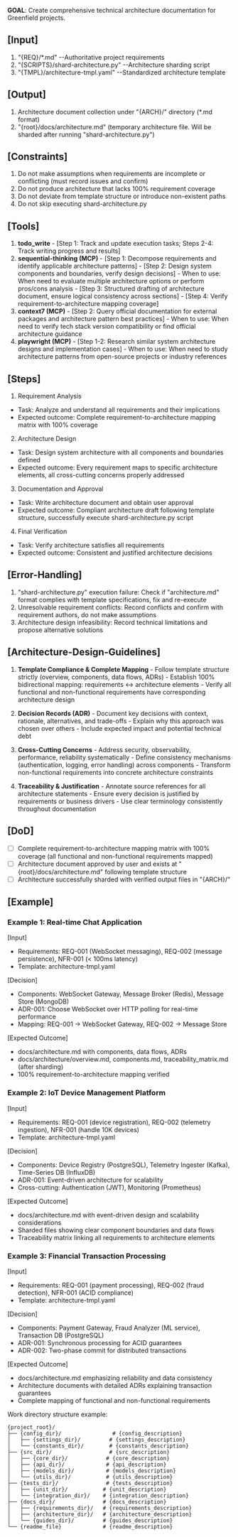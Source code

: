 **GOAL**: Create comprehensive technical architecture documentation for Greenfield projects.

## [Input]
  1. "{REQ}/*.md" --Authoritative project requirements
  2. "{SCRIPTS}/shard-architecture.py" --Architecture sharding script
  3. "{TMPL}/architecture-tmpl.yaml" --Standardized architecture template

## [Output]
  1. Architecture document collection under "{ARCH}/" directory (*.md format)
  2. "{root}/docs/architecture.md" (temporary architecture file. Will be sharded after running "shard-architecture.py")

## [Constraints]
  1. Do not make assumptions when requirements are incomplete or conflicting (must record issues and confirm)
  2. Do not produce architecture that lacks 100% requirement coverage
  3. Do not deviate from template structure or introduce non-existent paths
  4. Do not skip executing shard-architecture.py

## [Tools]
  1. **todo_write**
    - [Step 1: Track and update execution tasks; Steps 2-4: Track writing progress and results]
  2. **sequential-thinking (MCP)**
    - [Step 1: Decompose requirements and identify applicable architecture patterns]
    - [Step 2: Design system components and boundaries, verify design decisions]
    - When to use: When need to evaluate multiple architecture options or perform pros/cons analysis
    - [Step 3: Structured drafting of architecture document, ensure logical consistency across sections]
    - [Step 4: Verify requirement-to-architecture mapping coverage]
  3. **context7 (MCP)**
    - [Step 2: Query official documentation for external packages and architecture pattern best practices]
    - When to use: When need to verify tech stack version compatibility or find official architecture guidance
  4. **playwright (MCP)**
    - [Step 1-2: Research similar system architecture designs and implementation cases]
    - When to use: When need to study architecture patterns from open-source projects or industry references

## [Steps]
  1. Requirement Analysis
  - Task: Analyze and understand all requirements and their implications
  - Expected outcome: Complete requirement-to-architecture mapping matrix with 100% coverage

  2. Architecture Design
  - Task: Design system architecture with all components and boundaries defined
  - Expected outcome: Every requirement maps to specific architecture elements, all cross-cutting concerns properly addressed

  3. Documentation and Approval
  - Task: Write architecture document and obtain user approval
  - Expected outcome: Compliant architecture draft following template structure, successfully execute shard-architecture.py script

  4. Final Verification
  - Task: Verify architecture satisfies all requirements
  - Expected outcome: Consistent and justified architecture decisions

## [Error-Handling]
  1. "shard-architecture.py" execution failure: Check if "architecture.md" format complies with template specifications, fix and re-execute
  2. Unresolvable requirement conflicts: Record conflicts and confirm with requirement authors, do not make assumptions
  3. Architecture design infeasibility: Record technical limitations and propose alternative solutions

## [Architecture-Design-Guidelines]
  1. **Template Compliance & Complete Mapping**
    - Follow template structure strictly (overview, components, data flows, ADRs)
    - Establish 100% bidirectional mapping: requirements ↔ architecture elements
    - Verify all functional and non-functional requirements have corresponding architecture design
  
  2. **Decision Records (ADR)**
    - Document key decisions with context, rationale, alternatives, and trade-offs
    - Explain why this approach was chosen over others
    - Include expected impact and potential technical debt
  
  3. **Cross-Cutting Concerns**
    - Address security, observability, performance, reliability systematically
    - Define consistency mechanisms (authentication, logging, error handling) across components
    - Transform non-functional requirements into concrete architecture constraints
  
  4. **Traceability & Justification**
    - Annotate source references for all architecture statements
    - Ensure every decision is justified by requirements or business drivers
    - Use clear terminology consistently throughout documentation

## [DoD]
  - [ ] Complete requirement-to-architecture mapping matrix with 100% coverage (all functional and non-functional requirements mapped)
  - [ ] Architecture document approved by user and exists at "{root}/docs/architecture.md" following template structure
  - [ ] Architecture successfully sharded with verified output files in "{ARCH}/"

## [Example]

### Example 1: Real-time Chat Application
[Input]
- Requirements: REQ-001 (WebSocket messaging), REQ-002 (message persistence), NFR-001 (< 100ms latency)
- Template: architecture-tmpl.yaml

[Decision]
- Components: WebSocket Gateway, Message Broker (Redis), Message Store (MongoDB)
- ADR-001: Choose WebSocket over HTTP polling for real-time performance
- Mapping: REQ-001 → WebSocket Gateway, REQ-002 → Message Store

[Expected Outcome]
- docs/architecture.md with components, data flows, ADRs
- docs/architecture/overview.md, components.md, traceability_matrix.md (after sharding)
- 100% requirement-to-architecture mapping verified

### Example 2: IoT Device Management Platform
[Input]
- Requirements: REQ-001 (device registration), REQ-002 (telemetry ingestion), NFR-001 (handle 10K devices)
- Template: architecture-tmpl.yaml

[Decision]
- Components: Device Registry (PostgreSQL), Telemetry Ingester (Kafka), Time-Series DB (InfluxDB)
- ADR-001: Event-driven architecture for scalability
- Cross-cutting: Authentication (JWT), Monitoring (Prometheus)

[Expected Outcome]
- docs/architecture.md with event-driven design and scalability considerations
- Sharded files showing clear component boundaries and data flows
- Traceability matrix linking all requirements to architecture elements

### Example 3: Financial Transaction Processing
[Input]
- Requirements: REQ-001 (payment processing), REQ-002 (fraud detection), NFR-001 (ACID compliance)
- Template: architecture-tmpl.yaml

[Decision]
- Components: Payment Gateway, Fraud Analyzer (ML service), Transaction DB (PostgreSQL)
- ADR-001: Synchronous processing for ACID guarantees
- ADR-002: Two-phase commit for distributed transactions

[Expected Outcome]
- docs/architecture.md emphasizing reliability and data consistency
- Architecture documents with detailed ADRs explaining transaction guarantees
- Complete mapping of functional and non-functional requirements

Work directory structure example:

```
{project_root}/
├── {config_dir}/                # {config_description}
│   ├── {settings_dir}/         # {settings_description}
│   └── {constants_dir}/        # {constants_description}
├── {src_dir}/                  # {src_description}
│   ├── {core_dir}/            # {core_description}
│   ├── {api_dir}/             # {api_description}
│   ├── {models_dir}/          # {models_description}
│   └── {utils_dir}/           # {utils_description}
├── {tests_dir}/               # {tests_description}
│   ├── {unit_dir}/           # {unit_description}
│   └── {integration_dir}/    # {integration_description}
├── {docs_dir}/               # {docs_description}
│   ├── {requirements_dir}/   # {requirements_description}
│   ├── {architecture_dir}/   # {architecture_description}
│   └── {guides_dir}/         # {guides_description}
└── {readme_file}             # {readme_description}
```
